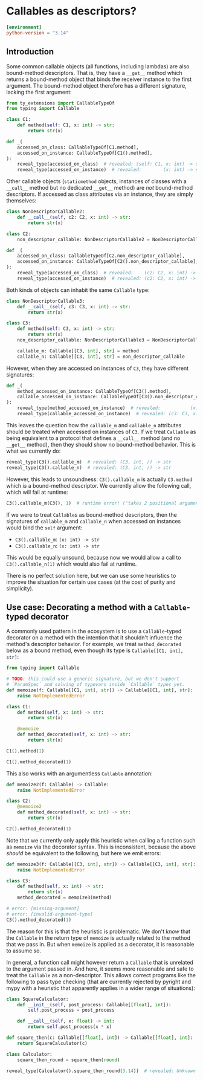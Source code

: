 # Callables as descriptors?

```toml
[environment]
python-version = "3.14"
```

## Introduction

Some common callable objects (all functions, including lambdas) are also bound-method descriptors.
That is, they have a `__get__` method which returns a bound-method object that binds the receiver
instance to the first argument. The bound-method object therefore has a different signature, lacking
the first argument:

```py
from ty_extensions import CallableTypeOf
from typing import Callable

class C1:
    def method(self: C1, x: int) -> str:
        return str(x)

def _(
    accessed_on_class: CallableTypeOf[C1.method],
    accessed_on_instance: CallableTypeOf[C1().method],
):
    reveal_type(accessed_on_class)  # revealed: (self: C1, x: int) -> str
    reveal_type(accessed_on_instance)  # revealed:        (x: int) -> str
```

Other callable objects (`staticmethod` objects, instances of classes with a `__call__` method but no
dedicated `__get__` method) are *not* bound-method descriptors. If accessed as class attributes via
an instance, they are simply themselves:

```py
class NonDescriptorCallable2:
    def __call__(self, c2: C2, x: int) -> str:
        return str(x)

class C2:
    non_descriptor_callable: NonDescriptorCallable2 = NonDescriptorCallable2()

def _(
    accessed_on_class: CallableTypeOf[C2.non_descriptor_callable],
    accessed_on_instance: CallableTypeOf[C2().non_descriptor_callable],
):
    reveal_type(accessed_on_class)  # revealed:    (c2: C2, x: int) -> str
    reveal_type(accessed_on_instance)  # revealed: (c2: C2, x: int) -> str
```

Both kinds of objects can inhabit the same `Callable` type:

```py
class NonDescriptorCallable3:
    def __call__(self, c3: C3, x: int) -> str:
        return str(x)

class C3:
    def method(self: C3, x: int) -> str:
        return str(x)
    non_descriptor_callable: NonDescriptorCallable3 = NonDescriptorCallable3()

    callable_m: Callable[[C3, int], str] = method
    callable_n: Callable[[C3, int], str] = non_descriptor_callable
```

However, when they are accessed on instances of `C3`, they have different signatures:

```py
def _(
    method_accessed_on_instance: CallableTypeOf[C3().method],
    callable_accessed_on_instance: CallableTypeOf[C3().non_descriptor_callable],
):
    reveal_type(method_accessed_on_instance)  # revealed:           (x: int) -> str
    reveal_type(callable_accessed_on_instance)  # revealed: (c3: C3, x: int) -> str
```

This leaves the question how the `callable_m` and `callable_n` attributes should be treated when
accessed on instances of `C3`. If we treat `Callable` as being equivalent to a protocol that defines
a `__call__` method (and no `__get__` method), then they should show no bound-method behavior. This
is what we currently do:

```py
reveal_type(C3().callable_m)  # revealed: (C3, int, /) -> str
reveal_type(C3().callable_n)  # revealed: (C3, int, /) -> str
```

However, this leads to unsoundness: `C3().callable_m` is actually `C3.method` which *is* a
bound-method descriptor. We currently allow the following call, which will fail at runtime:

```py
C3().callable_m(C3(), 1)  # runtime error! ("takes 2 positional arguments but 3 were given")
```

If we were to treat `Callable`s as bound-method descriptors, then the signatures of `callable_m` and
`callable_n` when accessed on instances would bind the `self` argument:

- `C3().callable_m`: `(x: int) -> str`
- `C3().callable_n`: `(x: int) -> str`

This would be equally unsound, because now we would allow a call to `C3().callable_n(1)` which would
also fail at runtime.

There is no perfect solution here, but we can use some heuristics to improve the situation for
certain use cases (at the cost of purity and simplicity).

## Use case: Decorating a method with a `Callable`-typed decorator

A commonly used pattern in the ecosystem is to use a `Callable`-typed decorator on a method with the
intention that it shouldn't influence the method's descriptor behavior. For example, we treat
`method_decorated` below as a bound method, even though its type is `Callable[[C1, int], str]`:

```py
from typing import Callable

# TODO: this could use a generic signature, but we don't support
# `ParamSpec` and solving of typevars inside `Callable` types yet.
def memoize(f: Callable[[C1, int], str]) -> Callable[[C1, int], str]:
    raise NotImplementedError

class C1:
    def method(self, x: int) -> str:
        return str(x)

    @memoize
    def method_decorated(self, x: int) -> str:
        return str(x)

C1().method(1)

C1().method_decorated(1)
```

This also works with an argumentless `Callable` annotation:

```py
def memoize2(f: Callable) -> Callable:
    raise NotImplementedError

class C2:
    @memoize2
    def method_decorated(self, x: int) -> str:
        return str(x)

C2().method_decorated(1)
```

Note that we currently only apply this heuristic when calling a function such as `memoize` via the
decorator syntax. This is inconsistent, because the above *should* be equivalent to the following,
but here we emit errors:

```py
def memoize3(f: Callable[[C3, int], str]) -> Callable[[C3, int], str]:
    raise NotImplementedError

class C3:
    def method(self, x: int) -> str:
        return str(x)
    method_decorated = memoize3(method)

# error: [missing-argument]
# error: [invalid-argument-type]
C3().method_decorated(1)
```

The reason for this is that the heuristic is problematic. We don't *know* that the `Callable` in the
return type of `memoize` is actually related to the method that we pass in. But when `memoize` is
applied as a decorator, it is reasonable to assume so.

In general, a function call might however return a `Callable` that is unrelated to the argument
passed in. And here, it seems more reasonable and safe to treat the `Callable` as a non-descriptor.
This allows correct programs like the following to pass type checking (that are currently rejected
by pyright and mypy with a heuristic that apparently applies in a wider range of situations):

```py
class SquareCalculator:
    def __init__(self, post_process: Callable[[float], int]):
        self.post_process = post_process

    def __call__(self, x: float) -> int:
        return self.post_process(x * x)

def square_then(c: Callable[[float], int]) -> Callable[[float], int]:
    return SquareCalculator(c)

class Calculator:
    square_then_round = square_then(round)

reveal_type(Calculator().square_then_round(3.14))  # revealed: Unknown | int
```
